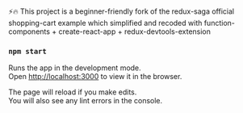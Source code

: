 ⚡🔥 This project is a beginner-friendly fork of the redux-saga official shopping-cart example which simplified and recoded with function-components + create-react-app + redux-devtools-extension

### `npm start`

Runs the app in the development mode.<br />
Open [http://localhost:3000](http://localhost:3000) to view it in the browser.

The page will reload if you make edits.<br />
You will also see any lint errors in the console.
